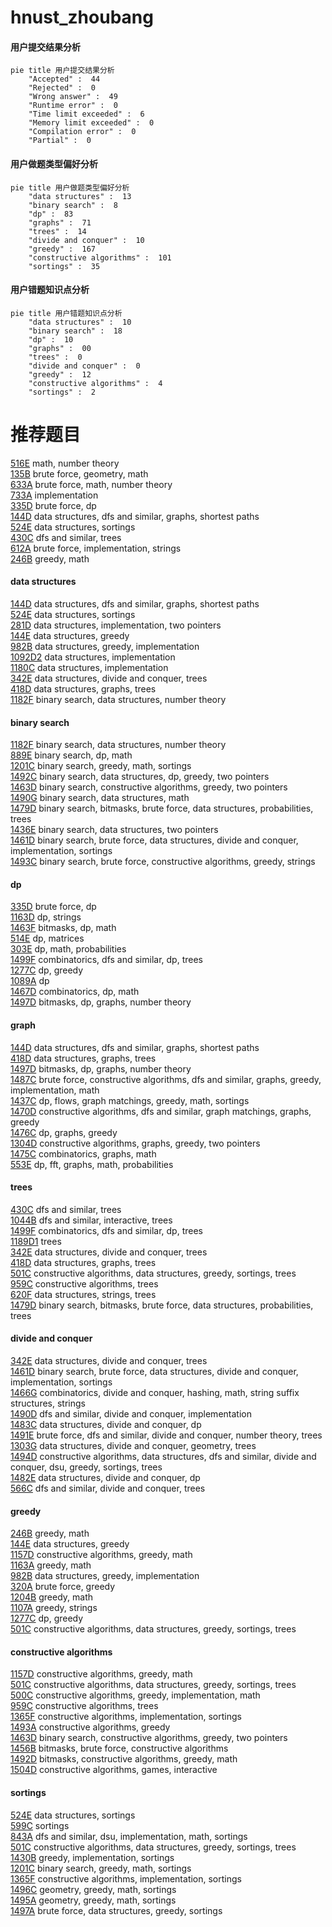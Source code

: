 # hnust_zhoubang
<!-- tabs:start -->
#### **用户提交结果分析**

```mermaid
pie title 用户提交结果分析
    "Accepted" :  44
    "Rejected" :  0
    "Wrong answer" :  49
    "Runtime error" :  0
    "Time limit exceeded" :  6
    "Memory limit exceeded" :  0
    "Compilation error" :  0
    "Partial" :  0
```
#### **用户做题类型偏好分析**

```mermaid
pie title 用户做题类型偏好分析
    "data structures" :  13
    "binary search" :  8
    "dp" :  83
    "graphs" :  71
    "trees" :  14
    "divide and conquer" :  10
    "greedy" :  167
    "constructive algorithms" :  101
    "sortings" :  35
```
#### **用户错题知识点分析**

```mermaid
pie title 用户错题知识点分析
    "data structures" :  10
    "binary search" :  18
    "dp" :  10
    "graphs" :  00
    "trees" :  0
    "divide and conquer" :  0
    "greedy" :  12
    "constructive algorithms" :  4
    "sortings" :  2
```
<!-- tabs:end -->
# 推荐题目
[516E](http://codeforces.com/problemset/problem/516/E)		math,
                        number theory		  
[135B](http://codeforces.com/problemset/problem/135/B)		brute force,
                        geometry,
                        math		  
[633A](http://codeforces.com/problemset/problem/633/A)		brute force,
                        math,
                        number theory		  
[733A](http://codeforces.com/problemset/problem/733/A)		implementation		  
[335D](http://codeforces.com/problemset/problem/335/D)		brute force,
                        dp		  
[144D](http://codeforces.com/problemset/problem/144/D)		data structures,
                        dfs and similar,
                        graphs,
                        shortest paths		  
[524E](http://codeforces.com/problemset/problem/524/E)		data structures,
                        sortings		  
[430C](https://codeforces.com/contest/430/problem/C)		dfs and similar,
                        trees		  
[612A](http://codeforces.com/problemset/problem/612/A)		brute force,
                        implementation,
                        strings		  
[246B](http://codeforces.com/problemset/problem/246/B)		greedy,
                        math		  
<!-- tabs:start -->
#### **data structures**
[144D](http://codeforces.com/problemset/problem/144/D)		data structures,
                        dfs and similar,
                        graphs,
                        shortest paths		  
[524E](http://codeforces.com/problemset/problem/524/E)		data structures,
                        sortings		  
[281D](https://codeforces.com/contest/281/problem/D)		data structures,
                        implementation,
                        two pointers		  
[144E](http://codeforces.com/problemset/problem/144/E)		data structures,
                        greedy		  
[982B](http://codeforces.com/problemset/problem/982/B)		data structures,
                        greedy,
                        implementation		  
[1092D2](http://codeforces.com/problemset/problem/1092/D2)		data structures,
                        implementation		  
[1180C](https://codeforces.com/contest/1180/problem/C)		data structures,
                        implementation		  
[342E](http://codeforces.com/problemset/problem/342/E)		data structures,
                        divide and conquer,
                        trees		  
[418D](http://codeforces.com/problemset/problem/418/D)		data structures,
                        graphs,
                        trees		  
[1182F](http://codeforces.com/problemset/problem/1182/F)		binary search,
                        data structures,
                        number theory		  
#### **binary search**
[1182F](http://codeforces.com/problemset/problem/1182/F)		binary search,
                        data structures,
                        number theory		  
[889E](http://codeforces.com/problemset/problem/889/E)		binary search,
                        dp,
                        math		  
[1201C](http://codeforces.com/problemset/problem/1201/C)		binary search,
                        greedy,
                        math,
                        sortings		  
[1492C](http://codeforces.com/problemset/problem/1492/C)		binary search,
                        data structures,
                        dp,
                        greedy,
                        two pointers		  
[1463D](http://codeforces.com/problemset/problem/1463/D)		binary search,
                        constructive algorithms,
                        greedy,
                        two pointers		  
[1490G](http://codeforces.com/problemset/problem/1490/G)		binary search,
                        data structures,
                        math		  
[1479D](http://codeforces.com/problemset/problem/1479/D)		binary search,
                        bitmasks,
                        brute force,
                        data structures,
                        probabilities,
                        trees		  
[1436E](http://codeforces.com/problemset/problem/1436/E)		binary search,
                        data structures,
                        two pointers		  
[1461D](http://codeforces.com/problemset/problem/1461/D)		binary search,
                        brute force,
                        data structures,
                        divide and conquer,
                        implementation,
                        sortings		  
[1493C](http://codeforces.com/problemset/problem/1493/C)		binary search,
                        brute force,
                        constructive algorithms,
                        greedy,
                        strings		  
#### **dp**
[335D](http://codeforces.com/problemset/problem/335/D)		brute force,
                        dp		  
[1163D](http://codeforces.com/problemset/problem/1163/D)		dp,
                        strings		  
[1463F](http://codeforces.com/problemset/problem/1463/F)		bitmasks,
                        dp,
                        math		  
[514E](http://codeforces.com/problemset/problem/514/E)		dp,
                        matrices		  
[303E](http://codeforces.com/problemset/problem/303/E)		dp,
                        math,
                        probabilities		  
[1499F](http://codeforces.com/problemset/problem/1499/F)		combinatorics,
                        dfs and similar,
                        dp,
                        trees		  
[1277C](https://codeforces.com/contest/1277/problem/C)		dp,
                        greedy		  
[1089A](http://codeforces.com/problemset/problem/1089/A)		dp		  
[1467D](http://codeforces.com/problemset/problem/1467/D)		combinatorics,
                        dp,
                        math		  
[1497D](http://codeforces.com/problemset/problem/1497/D)		bitmasks,
                        dp,
                        graphs,
                        number theory		  
#### **graph**
[144D](http://codeforces.com/problemset/problem/144/D)		data structures,
                        dfs and similar,
                        graphs,
                        shortest paths		  
[418D](http://codeforces.com/problemset/problem/418/D)		data structures,
                        graphs,
                        trees		  
[1497D](http://codeforces.com/problemset/problem/1497/D)		bitmasks,
                        dp,
                        graphs,
                        number theory		  
[1487C](http://codeforces.com/problemset/problem/1487/C)		brute force,
                        constructive algorithms,
                        dfs and similar,
                        graphs,
                        greedy,
                        implementation,
                        math		  
[1437C](http://codeforces.com/problemset/problem/1437/C)		dp,
                        flows,
                        graph matchings,
                        greedy,
                        math,
                        sortings		  
[1470D](http://codeforces.com/problemset/problem/1470/D)		constructive algorithms,
                        dfs and similar,
                        graph matchings,
                        graphs,
                        greedy		  
[1476C](http://codeforces.com/problemset/problem/1476/C)		dp,
                        graphs,
                        greedy		  
[1304D](http://codeforces.com/problemset/problem/1304/D)		constructive algorithms,
                        graphs,
                        greedy,
                        two pointers		  
[1475C](http://codeforces.com/problemset/problem/1475/C)		combinatorics,
                        graphs,
                        math		  
[553E](http://codeforces.com/problemset/problem/553/E)		dp,
                        fft,
                        graphs,
                        math,
                        probabilities		  
#### **trees**
[430C](https://codeforces.com/contest/430/problem/C)		dfs and similar,
                        trees		  
[1044B](http://codeforces.com/problemset/problem/1044/B)		dfs and similar,
                        interactive,
                        trees		  
[1499F](http://codeforces.com/problemset/problem/1499/F)		combinatorics,
                        dfs and similar,
                        dp,
                        trees		  
[1189D1](https://codeforces.com/contest/1189/problem/D1)		trees		  
[342E](http://codeforces.com/problemset/problem/342/E)		data structures,
                        divide and conquer,
                        trees		  
[418D](http://codeforces.com/problemset/problem/418/D)		data structures,
                        graphs,
                        trees		  
[501C](http://codeforces.com/problemset/problem/501/C)		constructive algorithms,
                        data structures,
                        greedy,
                        sortings,
                        trees		  
[959C](http://codeforces.com/problemset/problem/959/C)		constructive algorithms,
                        trees		  
[620F](http://codeforces.com/problemset/problem/620/F)		data structures,
                        strings,
                        trees		  
[1479D](http://codeforces.com/problemset/problem/1479/D)		binary search,
                        bitmasks,
                        brute force,
                        data structures,
                        probabilities,
                        trees		  
#### **divide and conquer**
[342E](http://codeforces.com/problemset/problem/342/E)		data structures,
                        divide and conquer,
                        trees		  
[1461D](http://codeforces.com/problemset/problem/1461/D)		binary search,
                        brute force,
                        data structures,
                        divide and conquer,
                        implementation,
                        sortings		  
[1466G](http://codeforces.com/problemset/problem/1466/G)		combinatorics,
                        divide and conquer,
                        hashing,
                        math,
                        string suffix structures,
                        strings		  
[1490D](http://codeforces.com/problemset/problem/1490/D)		dfs and similar,
                        divide and conquer,
                        implementation		  
[1483C](https://codeforces.com/contest/1483/problem/C)		data structures,
                        divide and conquer,
                        dp		  
[1491E](http://codeforces.com/problemset/problem/1491/E)		brute force,
                        dfs and similar,
                        divide and conquer,
                        number theory,
                        trees		  
[1303G](http://codeforces.com/problemset/problem/1303/G)		data structures,
                        divide and conquer,
                        geometry,
                        trees		  
[1494D](http://codeforces.com/problemset/problem/1494/D)		constructive algorithms,
                        data structures,
                        dfs and similar,
                        divide and conquer,
                        dsu,
                        greedy,
                        sortings,
                        trees		  
[1482E](http://codeforces.com/problemset/problem/1482/E)		data structures,
                        divide and conquer,
                        dp		  
[566C](http://codeforces.com/problemset/problem/566/C)		dfs and similar,
                        divide and conquer,
                        trees		  
#### **greedy**
[246B](http://codeforces.com/problemset/problem/246/B)		greedy,
                        math		  
[144E](http://codeforces.com/problemset/problem/144/E)		data structures,
                        greedy		  
[1157D](http://codeforces.com/problemset/problem/1157/D)		constructive algorithms,
                        greedy,
                        math		  
[1163A](http://codeforces.com/problemset/problem/1163/A)		greedy,
                        math		  
[982B](http://codeforces.com/problemset/problem/982/B)		data structures,
                        greedy,
                        implementation		  
[320A](http://codeforces.com/problemset/problem/320/A)		brute force,
                        greedy		  
[1204B](http://codeforces.com/problemset/problem/1204/B)		greedy,
                        math		  
[1107A](http://codeforces.com/problemset/problem/1107/A)		greedy,
                        strings		  
[1277C](https://codeforces.com/contest/1277/problem/C)		dp,
                        greedy		  
[501C](http://codeforces.com/problemset/problem/501/C)		constructive algorithms,
                        data structures,
                        greedy,
                        sortings,
                        trees		  
#### **constructive algorithms**
[1157D](http://codeforces.com/problemset/problem/1157/D)		constructive algorithms,
                        greedy,
                        math		  
[501C](http://codeforces.com/problemset/problem/501/C)		constructive algorithms,
                        data structures,
                        greedy,
                        sortings,
                        trees		  
[500C](http://codeforces.com/problemset/problem/500/C)		constructive algorithms,
                        greedy,
                        implementation,
                        math		  
[959C](http://codeforces.com/problemset/problem/959/C)		constructive algorithms,
                        trees		  
[1365F](http://codeforces.com/problemset/problem/1365/F)		constructive algorithms,
                        implementation,
                        sortings		  
[1493A](http://codeforces.com/problemset/problem/1493/A)		constructive algorithms,
                        greedy		  
[1463D](http://codeforces.com/problemset/problem/1463/D)		binary search,
                        constructive algorithms,
                        greedy,
                        two pointers		  
[1456B](https://codeforces.com/contest/1456/problem/B)		bitmasks,
                        brute force,
                        constructive algorithms		  
[1492D](http://codeforces.com/problemset/problem/1492/D)		bitmasks,
                        constructive algorithms,
                        greedy,
                        math		  
[1504D](https://codeforces.com/contest/1504/problem/D)		constructive algorithms,
                        games,
                        interactive		  
#### **sortings**
[524E](http://codeforces.com/problemset/problem/524/E)		data structures,
                        sortings		  
[599C](http://codeforces.com/problemset/problem/599/C)		sortings		  
[843A](http://codeforces.com/problemset/problem/843/A)		dfs and similar,
                        dsu,
                        implementation,
                        math,
                        sortings		  
[501C](http://codeforces.com/problemset/problem/501/C)		constructive algorithms,
                        data structures,
                        greedy,
                        sortings,
                        trees		  
[1430B](http://codeforces.com/problemset/problem/1430/B)		greedy,
                        implementation,
                        sortings		  
[1201C](http://codeforces.com/problemset/problem/1201/C)		binary search,
                        greedy,
                        math,
                        sortings		  
[1365F](http://codeforces.com/problemset/problem/1365/F)		constructive algorithms,
                        implementation,
                        sortings		  
[1496C](https://codeforces.com/contest/1496/problem/C)		geometry,
                        greedy,
                        math,
                        sortings		  
[1495A](http://codeforces.com/problemset/problem/1495/A)		geometry,
                        greedy,
                        math,
                        sortings		  
[1497A](http://codeforces.com/problemset/problem/1497/A)		brute force,
                        data structures,
                        greedy,
                        sortings		  
<!-- tabs:end -->
